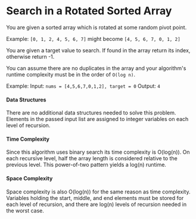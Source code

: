 # Search in a Rotated Sorted Array

You are given a sorted array which is rotated at some random pivot point.

Example: `[0, 1, 2, 4, 5, 6, 7]` might become `[4, 5, 6, 7, 0, 1, 2]`

You are given a target value to search. If found in the array return its index, otherwise return -1.

You can assume there are no duplicates in the array and your algorithm's runtime complexity must be in the order of `O(log n)`.

Example:
Input: `nums = [4,5,6,7,0,1,2], target = 0`
Output: `4`

#### Data Structures

There are no additional data structures needed to solve this problem. Elements in the passed input list are assigned to integer variables on each level of recursion.

#### Time Complexity

Since this algorithm uses binary search its time complexity is O(log(n)). On each recursive level, half the array length is considered relative to the previous level. This power-of-two pattern yields a log(n) runtime.

#### Space Complexity

Space complexity is also O(log(n)) for the same reason as time complexity. Variables holding the start, middle, and end elements must be stored for each level of recursion, and there are log(n) levels of recursion needed in the worst case.
